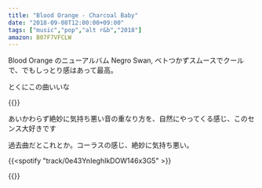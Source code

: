 ```yaml
---
title: "Blood Orange - Charcoal Baby"
date: "2018-09-08T12:00:00+09:00"
tags: ["music","pop","alt r&b","2018"]
amazon: B07F7VFCLW
---
```


Blood Orange のニューアルバム Negro Swan, ベトつかずスムースでクールで、でもしっとり感はあって最高。

とくにこの曲いいな

{{<youtube src="hIlauccaH88" title="Blood Orange - Charcoal Baby">}}

あいかわらず絶妙に気持ち悪い音の重なり方を、自然にやってくる感じ、このセンス大好きです

過去曲だとこれとか。コーラスの感じ、絶妙に気持ち悪い。

{{<spotify "track/0e43YnIeghIkDOW146x3G5" >}}

{{<amazon asin="B07F7VFCLW" title="Blood Orange - Negro Swan">}}
